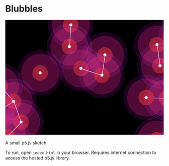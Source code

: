 # Blubbles

![screen shot](ScreenShot.png)

A small p5.js sketch.

To run, open `index.html` in your browser. Requires internet connection to access the hosted p5.js library.